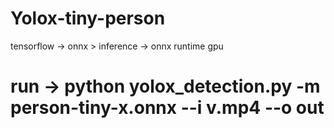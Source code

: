 # Yolox-tiny-person
tensorflow -> onnx > inference -> onnx runtime gpu


# run -> python yolox_detection.py -m person-tiny-x.onnx --i v.mp4 --o out
